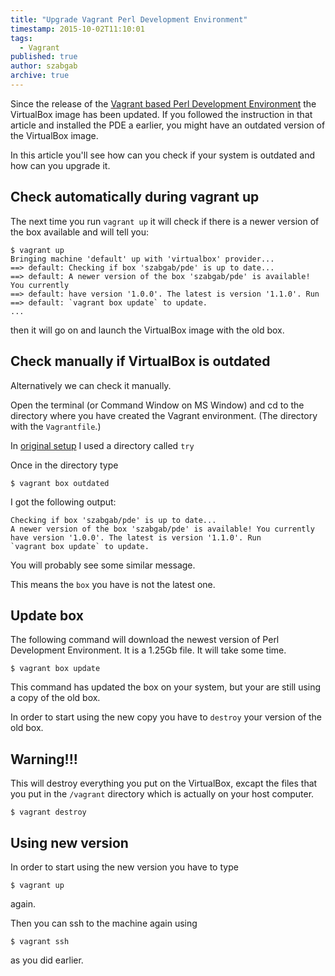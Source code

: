 ```yaml
---
title: "Upgrade Vagrant Perl Development Environment"
timestamp: 2015-10-02T11:10:01
tags:
  - Vagrant
published: true
author: szabgab
archive: true
---
```



Since the release of the [Vagrant based Perl Development Environment](/vagrant-perl-development-environment) the VirtualBox
image has been updated. If you followed the instruction in that article and installed the PDE a
earlier, you might have an outdated version of the VirtualBox image.

In this article you'll see how can you check if your system is outdated and how can you upgrade it.


## Check automatically during vagrant up

The next time you run `vagrant up` it will check if there is a newer version of the box available and will tell you:

```
$ vagrant up
Bringing machine 'default' up with 'virtualbox' provider...
==> default: Checking if box 'szabgab/pde' is up to date...
==> default: A newer version of the box 'szabgab/pde' is available! You currently
==> default: have version '1.0.0'. The latest is version '1.1.0'. Run
==> default: `vagrant box update` to update.
...
```

then it will go on and launch the VirtualBox image with the old box.


## Check manually if VirtualBox is outdated

Alternatively we can check it manually.

Open the terminal (or Command Window on MS Window) and cd to the directory where you have
created the Vagrant environment. (The directory with the `Vagrantfile`.)

In [original setup](/vagrant-perl-development-environment) I used a directory called `try`

Once in the directory type

```
$ vagrant box outdated
```

I got the following output:

```
Checking if box 'szabgab/pde' is up to date...
A newer version of the box 'szabgab/pde' is available! You currently
have version '1.0.0'. The latest is version '1.1.0'. Run
`vagrant box update` to update.
```

You will probably see some similar message.

This means the `box` you have is not the latest one.

## Update box

The following command will download the newest version of Perl Development Environment. It is a 1.25Gb file. It will take some time.

```
$ vagrant box update
```

This command has updated the box on your system, but your are still using a copy of the old box.

In order to start using the new copy you have to `destroy` your version of the old box.

## Warning!!!

This will destroy everything you put on the VirtualBox, excapt the files that you put in the `/vagrant` directory
which is actually on your host computer.

```
$ vagrant destroy
```

## Using new version

In order to start using the new version you have to type

```
$ vagrant up
```

again.

Then you can ssh to the machine again using

```
$ vagrant ssh
```

as you did earlier.



